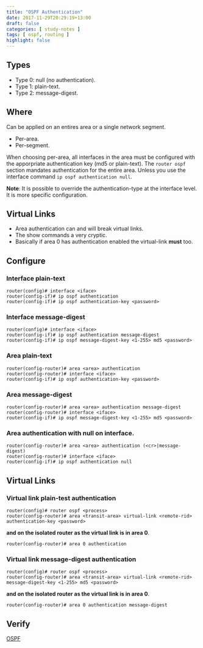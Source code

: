 ```yaml
---
title: "OSPF Authentication"
date: 2017-11-29T20:29:19+13:00
draft: false
categories: [ study-notes ]
tags: [ ospf, routing ]
highlight: false
---
```


## Types
* Type 0: null (no authentication).
* Type 1: plain-text.
* Type 2: message-digest.

## Where
Can be applied on an entires area or a single network segment.

* Per-area.
* Per-segment.

When choosing per-area, all interfaces in the area must be configured with the apporpriate authentication key (md5 or plain-text).  The `router ospf` section mandates authentication for the entire area.  Unless you use the interface command `ip ospf authentication null`.

__Note__: It is possible to override the authentication-type at the interface level.  It is more specific configuration.

## Virtual Links
* Area authentication can and will break virtual links.
* The show commands a very cryptic.
* Basically if area 0 has authentication enabled the virtual-link __must__ too.

## Configure

### Interface plain-text
```
router(config)# interface <iface>
router(config-if)# ip ospf authentication
router(config-if)# ip ospf authentication-key <password>
```

### Interface message-digest
```
router(config)# interface <iface>
router(config-if)# ip ospf authentication message-digest
router(config-if)# ip ospf message-digest-key <1-255> md5 <password>
```

### Area plain-text
```
router(config-router)# area <area> authentication
router(config-router)# interface <iface>
router(config-if)# ip ospf authentication-key <password>
```

### Area message-digest
```
router(config-router)# area <area> authentication message-digest
router(config-router)# interface <iface>
router(config-if)# ip ospf message-digest-key <1-255> md5 <password>
```

### Area authentication with null on interface.
```
router(config-router)# area <area> authentication (<cr>|message-digest)
router(config-router)# interface <iface>
router(config-if)# ip ospf authentication null
```

## Virtual Links
### Virtual link plain-test authentication
```
router(config)# router ospf <process>
router(config-router)# area <transit-area> virtual-link <remote-rid> authentication-key <password>
```

__and on the isolated router as the virtual link is in area 0__.

```
router(config-router)# area 0 authentication
```

### Virtual link message-digest authentication
```
router(config)# router ospf <process>
router(config-router)# area <transit-area> virtual-link <remote-rid> message-digest-key <1-255> md5 <password>
```

__and on the isolated router as the virtual link is in area 0__.

```
router(config-router)# area 0 authentication message-digest
```

## Verify
[OSPF](/posts/routing-ospf/)
